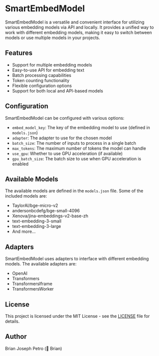 # SmartEmbedModel

SmartEmbedModel is a versatile and convenient interface for utilizing various embedding models via API and locally. It provides a unified way to work with different embedding models, making it easy to switch between models or use multiple models in your projects.

## Features

- Support for multiple embedding models
- Easy-to-use API for embedding text
- Batch processing capabilities
- Token counting functionality
- Flexible configuration options
- Support for both local and API-based models

## Configuration

SmartEmbedModel can be configured with various options:

- `embed_model_key`: The key of the embedding model to use (defined in `models.json`)
- `adapter`: The adapter to use for the chosen model
- `batch_size`: The number of inputs to process in a single batch
- `max_tokens`: The maximum number of tokens the model can handle
- `use_gpu`: Whether to use GPU acceleration (if available)
- `gpu_batch_size`: The batch size to use when GPU acceleration is enabled

## Available Models

The available models are defined in the `models.json` file. Some of the included models are:

- TaylorAI/bge-micro-v2
- andersonbcdefg/bge-small-4096
- Xenova/jina-embeddings-v2-base-zh
- text-embedding-3-small
- text-embedding-3-large
- And more...

## Adapters

SmartEmbedModel uses adapters to interface with different embedding models. The available adapters are:

- OpenAI
- Transformers
- TransformersIframe
- TransformersWorker

## License

This project is licensed under the MIT License - see the [LICENSE](MIT_LICENSE) file for details.

## Author

Brian Joseph Petro (🌴 Brian)